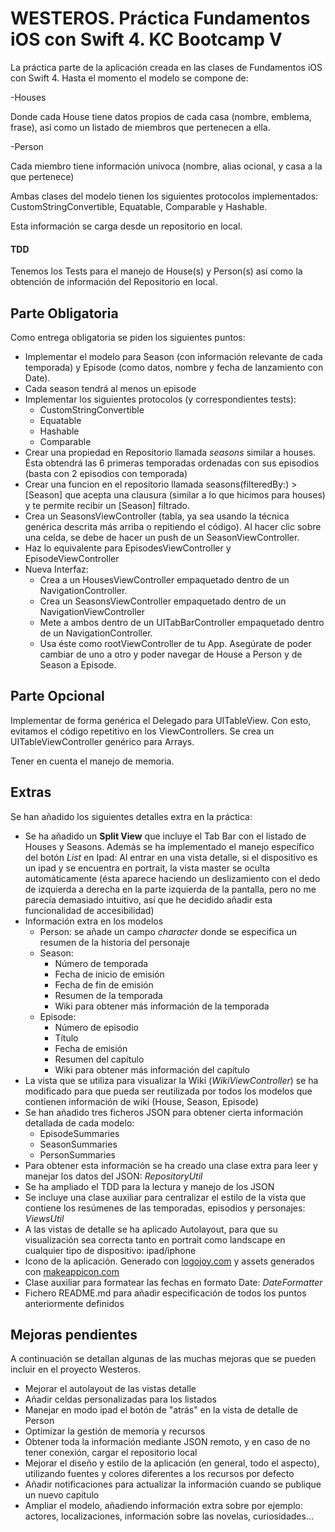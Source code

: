 # WESTEROS. Práctica Fundamentos iOS con Swift 4. KC Bootcamp V

La práctica parte de la aplicación creada en las clases de Fundamentos iOS con Swift 4. Hasta el momento el modelo se compone de:

-Houses

Donde cada House tiene datos propios de cada casa (nombre, emblema, frase), así como un listado de miembros que pertenecen a ella.

-Person

Cada miembro tiene información unívoca (nombre, alias ocional, y casa a la que pertenece)

Ambas clases del modelo tienen los siguientes protocolos implementados: CustomStringConvertible, Equatable, Comparable y Hashable.

Esta información se carga desde un repositorio en local.

#### TDD

Tenemos los Tests para el manejo de House(s) y Person(s) así como la obtención de información del Repositorio en local.


## Parte Obligatoria

Como entrega obligatoria se piden los siguientes puntos:

- Implementar el modelo para Season (con información relevante de cada temporada) y Episode (como datos, nombre y fecha de lanzamiento con Date). 
- Cada season tendrá al menos un episode
- Implementar los siguientes protocolos (y correspondientes tests):
	- CustomStringConvertible	- Equatable	- Hashable	- Comparable 
- Crear una propiedad en Repositorio llamada _seasons_ similar a houses. Ésta obtendrá las 6 primeras temporadas ordenadas con sus episodios (basta con 2 episodios con temporada)
- Crear una funcion en el repositorio llamada seasons(filteredBy:) >[Season] que acepta una clausura (similar a lo que hicimos para houses) y te permite recibir un [Season] filtrado.
- Crea un SeasonsViewController (tabla, ya sea usando la técnica genérica descrita más arriba o repitiendo el código). Al hacer clic sobre una celda, se debe de hacer un push de un SeasonViewController.- Haz lo equivalente para EpisodesViewController y EpisodeViewController- Nueva Interfaz:	- Crea a un HousesViewController empaquetado dentro de unNavigationController.	- Crea un SeasonsViewController empaquetado dentro de unNavigationViewController	- Mete a ambos dentro de un UITabBarController empaquetado dentro de un NavigationController.	- Usa éste como rootViewController de tu App. Asegúrate de poder cambiar de uno a otro y poder navegar de House a Person y de Season a Episode.


## Parte Opcional

Implementar de forma genérica el Delegado para UITableView.
Con esto, evitamos el código repetitivo en los ViewControllers. Se crea un UITableViewController genérico para Arrays.

Tener en cuenta el manejo de memoria.

## Extras

Se han añadido los siguientes detalles extra en la práctica:

- Se ha añadido un **Split View** que incluye el Tab Bar con el listado de Houses y Seasons. Además se ha implementado el manejo específico del botón _List_ en Ipad: Al entrar en una vista detalle, si el dispositivo es un ipad y se encuentra en portrait, la vista master se oculta automáticamente (ésta aparece haciendo un deslizamiento con el dedo de izquierda a derecha en la parte izquierda de la pantalla, pero no me parecía demasiado intuitivo, así que he decidido añadir esta funcionalidad de accesibilidad)
- Información extra en los modelos
	- Person: se añade un campo _character_ donde se especifica un resumen de la historia del personaje
	- Season:
		- Número de temporada
		- Fecha de inicio de emisión
		- Fecha de fin de emisión	 
		- Resumen de la temporada
		- Wiki para obtener más información de la temporada
	- Episode:
		- Número de episodio
		- Título
		- Fecha de emisión
		- Resumen del capítulo
		- Wiki para obtener más información del capítulo
- La vista que se utiliza para visualizar la Wiki  (_WikiViewController_) se ha modificado para que pueda ser reutilizada por todos los modelos que contienen información de wiki (House, Season, Episode)
- Se han añadido tres ficheros JSON para obtener cierta información detallada de cada modelo:
	- EpisodeSummaries
	- SeasonSummaries
	- PersonSummaries
- Para obtener esta información se ha creado una clase extra para leer y manejar los datos del JSON: _RepositoryUtil_  
- Se ha ampliado el TDD para la lectura y manejo de los JSON
- Se incluye una clase auxiliar para centralizar el estilo de la vista que contiene los resúmenes de las temporadas, episodios y personajes: _ViewsUtil_
- A las vistas de detalle se ha aplicado Autolayout, para que su visualización sea correcta tanto en portrait como landscape en cualquier tipo de dispositivo: ipad/iphone
- Icono de la aplicación. Generado con [logojoy.com](https://logojoy.com) y assets generados con [makeappicon.com](http://makeappicon.com)
- Clase auxiliar para formatear las fechas en formato Date: _DateFormatter_
- Fichero README.md para añadir especificación de todos los puntos anteriormente definidos

## Mejoras pendientes

A continuación se detallan algunas de las muchas mejoras que se pueden incluir en el proyecto Westeros.

- Mejorar el autolayout de las vistas detalle
- Añadir celdas personalizadas para los listados
- Manejar en modo ipad el botón de "atrás" en la vista de detalle de Person
- Optimizar la gestión de memoria y recursos
- Obtener toda la información mediante JSON remoto, y en caso de no tener conexión, cargar el repositorio local
- Mejorar el diseño y estilo de la aplicación (en general, todo el aspecto), utilizando fuentes y colores diferentes a los recursos por defecto
- Añadir notificaciones para actualizar la información cuando se publique un nuevo capítulo
- Ampliar el modelo, añadiendo información extra sobre por ejemplo: actores, localizaciones, información sobre las novelas, curiosidades...
